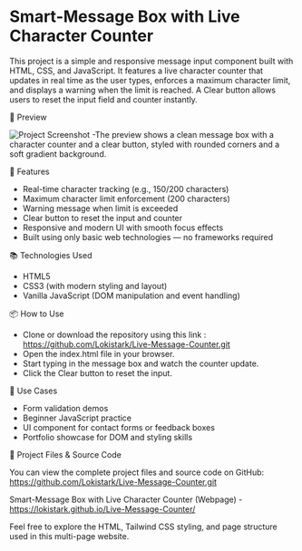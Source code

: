 # Smart-Message Box with Live Character Counter

This project is a simple and responsive message input component built with HTML, CSS, and JavaScript. It features a live character counter that updates in real time as the user types, enforces a maximum character limit, and displays a warning when the limit is reached. A Clear button allows users to reset the input field and counter instantly.

📸 Preview

![Project Screenshot]()
-The preview shows a clean message box with a character counter and a clear button, styled with rounded corners and a soft gradient background.

🚀 Features

- Real-time character tracking (e.g., 150/200 characters)
- Maximum character limit enforcement (200 characters)
- Warning message when limit is exceeded
- Clear button to reset the input and counter
- Responsive and modern UI with smooth focus effects
- Built using only basic web technologies — no frameworks required
  
📚 Technologies Used

- HTML5
- CSS3 (with modern styling and layout)
- Vanilla JavaScript (DOM manipulation and event handling)
  
📦 How to Use

- Clone or download the repository using this link : https://github.com/Lokistark/Live-Message-Counter.git
- Open the index.html file in your browser.
- Start typing in the message box and watch the counter update.
- Click the Clear button to reset the input.
  
🎯 Use Cases

- Form validation demos
- Beginner JavaScript practice
- UI component for contact forms or feedback boxes
- Portfolio showcase for DOM and styling skills

🔗 Project Files & Source Code

  You can view the complete project files and source code on GitHub: https://github.com/Lokistark/Live-Message-Counter.git

   Smart-Message Box with Live Character Counter (Webpage) - https://lokistark.github.io/Live-Message-Counter/

  Feel free to explore the HTML, Tailwind CSS styling, and page structure used in this multi-page website.
  
